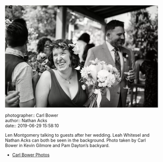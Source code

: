 ![Len Montgomery talking to guests after her wedding](assets/2019-06-29-set-1-the-ceremony-43.webp)

photographer:: Carl Bower  
author:: Nathan Acks  
date:: 2019-06-29 15:58:10

Len Montgomery talking to guests after her wedding. Leah Whitesel and Nathan Acks can both be seen in the background. Photo taken by Carl Bower in Kevin Gilmore and Pam Dayton’s backyard.

* [Carl Bower Photos](https://carlbowerphotos.com)
